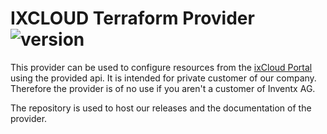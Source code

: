 # IXCLOUD Terraform Provider ![version](https://img.shields.io/badge/version-1.2.4-blue)

This provider can be used to configure resources from the [ixCloud Portal](https://portal.ixcloud.ch)
using the provided api. It is intended for private customer of our company. Therefore the provider is of no use if you
aren't a customer of Inventx AG.

The repository is used to host our releases and the documentation of the provider.
